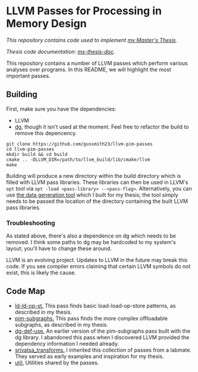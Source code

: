 # LLVM Passes for Processing in Memory Design
_This repository contains code used to implement [my Master's Thesis](https://github.com/gussmith23/masters-thesis/releases/)._

_Thesis code documentation: [ms-thesis-doc](https://github.com/gussmith23/ms-thesis-doc)._

This repository contains a number of LLVM passes which perform various analyses over programs. In this README, we will highlight the most important passes.

## Building
First, make sure you have the dependencies:
- LLVM
- [dg](https://github.com/mchalupa/dg), though it isn't used at the moment. Feel free to refactor the build to remove this depencency.

```shell
git clone https://github.com/gussmith23/llvm-pim-passes
cd llvm-pim-passes
mkdir build && cd build
cmake .. -DLLVM_DIR=/path/to/llvm_build/lib/cmake/llvm
make
```
Building will produce a new directory within the build directory which is filled with LLVM pass libraries. These libraries can then be used in LLVM's `opt` tool via `opt -load <pass-library> --<pass-flag>`. Alternatively, you can use [the data generation tool](https://github.com/gussmith23/masters-thesis-data-generation) which I built for my thesis; the tool simply needs to be passed the location of the directory containing the built LLVM pass libraries. 

### Troubleshooting
As stated above, there's also a dependence on dg which needs to be removed. I think some paths to dg may be hardcoded to my system's layout; you'll have to change these around. 

LLVM is an evolving project. Updates to LLVM in the future may break this code. If you see compiler errors claiming that certain LLVM symbols do not exist, this is likely the cause.

## Code Map
- [ld-ld-op-st.](ld-ld-op-st) This pass finds basic load-load-op-store patterns, as described in my thesis.
- [pim-subgraphs.](pim-subgraphs) This pass finds the more complex offloadable subgraphs, as described in my thesis.
- [dg-def-use.](dg-def-use) An earlier version of the pim-subgraphs pass built with the dg library. I abandoned this pass when I discovered LLVM provided the dependency information I needed already.
- [srivatsa_transforms.](srivatsa_transforms) I inherited this collection of passes from a labmate. They served as early examples and inspiration for my thesis. 
- [util.](util) Utilities shared by the passes.
